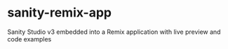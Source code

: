 # sanity-remix-app
Sanity Studio v3 embedded into a Remix application with live preview and code examples
